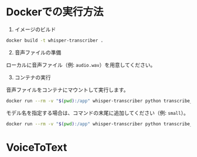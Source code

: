 # Dockerでの実行方法

1. イメージのビルド

```sh
docker build -t whisper-transcriber .
```

2. 音声ファイルの準備

ローカルに音声ファイル（例: `audio.wav`）を用意してください。

3. コンテナの実行

音声ファイルをコンテナにマウントして実行します。

```sh
docker run --rm -v "$(pwd):/app" whisper-transcriber python transcribe_local.py /app/audio.wav
```

モデル名を指定する場合は、コマンドの末尾に追加してください（例: `small`）。

```sh
docker run --rm -v "$(pwd):/app" whisper-transcriber python transcribe_local.py /app/audio.wav small
```
# VoiceToText